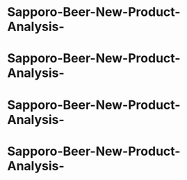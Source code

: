 # Sapporo-Beer-New-Product-Analysis-
# Sapporo-Beer-New-Product-Analysis-
# Sapporo-Beer-New-Product-Analysis-
# Sapporo-Beer-New-Product-Analysis-
